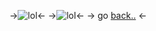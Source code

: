 ->![lol](https://gnome.crd.co/assets/images/gifssb/51b56040.gif?v=7c5c308b)<-
->![lol](https://gnome.crd.co/assets/images/gifssb/565b19fa.gif?v=7c5c308b)<-
-> go [back..](https://rentry.co/taser) <-